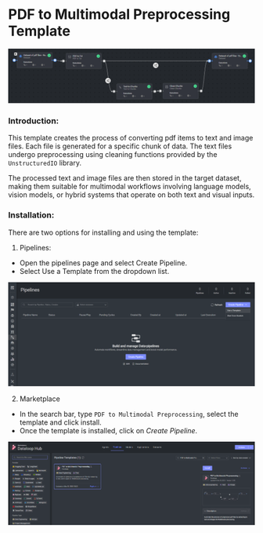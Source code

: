 # PDF to Multimodal Preprocessing Template

<img src="assets/pipeline.png" alt="Image of the pipeline">

### Introduction:

This template creates the process of converting pdf items to text and image files. 
Each file is generated for a specific chunk of data. 
The text files undergo preprocessing using cleaning functions provided by the `UnstructuredIO` library.

The processed text and image files are then stored in the target dataset, 
making them suitable for multimodal workflows involving language models, vision models, or hybrid systems that operate on both text and visual inputs.

### Installation:

There are two options for installing and using the template:

1. Pipelines:

* Open the pipelines page and select Create Pipeline.
* Select Use a Template from the dropdown list.

<img src="assets/pipeline_create.png" alt="Image of the pipeline creation page">

2. Marketplace

* In the search bar, type `PDF to Multimodal Preprocessing`, select the template and click install.
* Once the template is installed, click on *Create Pipeline*.

<img src="assets/marketplace.png" alt="Image of the pipeline">
